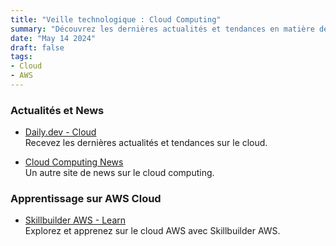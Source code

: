 ```yaml
---
title: "Veille technologique : Cloud Computing"
summary: "Découvrez les dernières actualités et tendances en matière de cloud computing."
date: "May 14 2024"
draft: false
tags:
- Cloud
- AWS
---
```



### Actualités et News

- [Daily.dev - Cloud](https://app.daily.dev/search?q=cloud)  
  Recevez les dernières actualités et tendances sur le cloud.

- [Cloud Computing News](https://www.cloudcomputing-news.net/)  
  Un autre site de news sur le cloud computing.

### Apprentissage sur AWS Cloud

- [Skillbuilder AWS - Learn](https://explore.skillbuilder.aws/learn)  
  Explorez et apprenez sur le cloud AWS avec Skillbuilder AWS.

